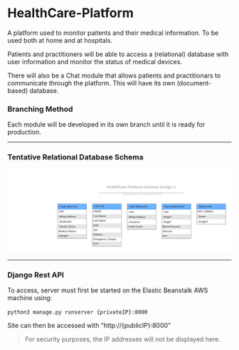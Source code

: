 # HealthCare-Platform

A platform used to monitor paitents and their medical information. To be used both at home and at hospitals. 

Patients and practitioners will be able to access a (relational) database with user information and monitor the status of medical devices.

There will also be a Chat module that allows patients and practitionars to communicate through the platform. This will have its own (document-based) database.

### Branching Method

Each module will be developed in its own branch until it is ready for production.

___

### Tentative Relational Database Schema

![Image](https://github.com/keven-deoliveira/HealthCare-Platform/blob/main/images/HealthCare%20Platform%20Schema%20Design%201%20-%20ERD%20with%20colored%20entities%20(UML%20notation).png)

_____

### Django Rest API

To access, server must first be started on the Elastic Beanstalk AWS machine using: 

```python3 manage.py runserver {privateIP}:8000```

Site can then be accessed with "http://{publicIP}:8000"

> For security purposes, the IP addresses will not be displayed here.
